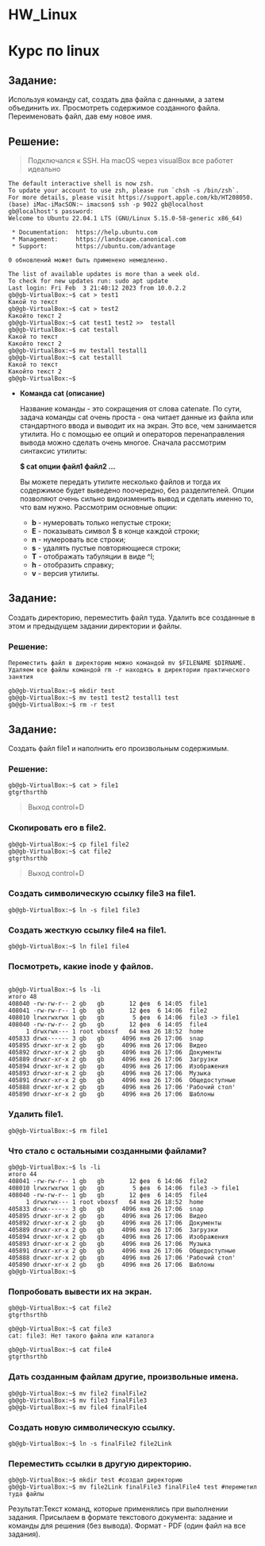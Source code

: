 # HW_Linux

# Курс по linux 

## Задание:

Используя команду cat, создать два файла с данными, а затем объединить их. Просмотреть содержимое созданного файла. Переименовать файл, дав ему новое имя.

## Решение:
> Подключался к SSH.
> На macOS через visualBox все работет идеально 
```
The default interactive shell is now zsh.
To update your account to use zsh, please run `chsh -s /bin/zsh`.
For more details, please visit https://support.apple.com/kb/HT208050.
(base) iMac-iMacSON:~ imacson$ ssh -p 9022 gb@localhost
gb@localhost's password: 
Welcome to Ubuntu 22.04.1 LTS (GNU/Linux 5.15.0-58-generic x86_64)

 * Documentation:  https://help.ubuntu.com
 * Management:     https://landscape.canonical.com
 * Support:        https://ubuntu.com/advantage

0 обновлений может быть применено немедленно.

The list of available updates is more than a week old.
To check for new updates run: sudo apt update
Last login: Fri Feb  3 21:40:12 2023 from 10.0.2.2
gb@gb-VirtualBox:~$ cat > test1
Какой то текст 
gb@gb-VirtualBox:~$ cat > test2
Какойто текст 2 
gb@gb-VirtualBox:~$ cat test1 test2 >>  testall
gb@gb-VirtualBox:~$ cat testall
Какой то текст
Какойто текст 2 
gb@gb-VirtualBox:~$ mv testall testall1
gb@gb-VirtualBox:~$ cat testalll
Какой то текст
Какойто текст 2 
gb@gb-VirtualBox:~$
```

- **Команда cat (описание)**

  Название команды - это сокращения от слова catenate. По сути, задача команды cat очень проста - она читает данные из файла или стандартного ввода и выводит их на экран. Это все, чем занимается утилита. Но с помощью ее опций и операторов перенаправления вывода можно сделать очень многое. Сначала рассмотрим синтаксис утилиты:

  **$ cat опции файл1 файл2 ...**

  Вы можете передать утилите несколько файлов и тогда их содержимое будет выведено поочередно, без разделителей. Опции позволяют очень сильно видоизменить вывод и сделать именно то, что вам нужно. Рассмотрим основные опции:

    - **b** - нумеровать только непустые строки;
    - **E** - показывать символ $ в конце каждой строки;
    - **n** - нумеровать все строки;
    - **s** - удалять пустые повторяющиеся строки;
    - **T** - отображать табуляции в виде ^I;
    - **h** - отобразить справку;
    - **v** - версия утилиты.


## Задание:
Создать директорию, переместить файл туда. Удалить все созданные в этом и предыдущем задании директории и файлы.

### Решение:

```
Переместить файл в директорию можно командой mv $FILENAME $DIRNAME. Удаляем все файлы командой rm -r находясь в директории практического занятия

gb@gb-VirtualBox:~$ mkdir test
gb@gb-VirtualBox:~$ mv test1 test2 testall1 test
gb@gb-VirtualBox:~$ rm -r test
```

## Задание:

Создать файл file1 и наполнить его произвольным содержимым.

### Решение:

```
gb@gb-VirtualBox:~$ cat > file1
gtgrthsrthb
```
> Выход control+D

### Скопировать его в file2.

```
gb@gb-VirtualBox:~$ cp file1 file2
gb@gb-VirtualBox:~$ cat file2
gtgrthsrthb
```
> Выход control+D


### Создать символическую ссылку file3 на file1.

```
gb@gb-VirtualBox:~$ ln -s file1 file3
```

### Создать жесткую ссылку file4 на file1.

```
gb@gb-VirtualBox:~$ ln file1 file4
```

### Посмотреть, какие **inode** у файлов.

```

gb@gb-VirtualBox:~$ ls -li
итого 48
408040 -rw-rw-r-- 2 gb   gb       12 фев  6 14:05  file1
408041 -rw-rw-r-- 1 gb   gb       12 фев  6 14:06  file2
408010 lrwxrwxrwx 1 gb   gb        5 фев  6 14:06  file3 -> file1
408040 -rw-rw-r-- 2 gb   gb       12 фев  6 14:05  file4
     1 drwxrwx--- 1 root vboxsf   64 янв 26 18:52  home
405833 drwx------ 3 gb   gb     4096 янв 26 17:06  snap
405895 drwxr-xr-x 2 gb   gb     4096 янв 26 17:06  Видео
405892 drwxr-xr-x 2 gb   gb     4096 янв 26 17:06  Документы
405889 drwxr-xr-x 2 gb   gb     4096 янв 26 17:06  Загрузки
405894 drwxr-xr-x 2 gb   gb     4096 янв 26 17:06  Изображения
405893 drwxr-xr-x 2 gb   gb     4096 янв 26 17:06  Музыка
405891 drwxr-xr-x 2 gb   gb     4096 янв 26 17:06  Общедоступные
405888 drwxr-xr-x 2 gb   gb     4096 янв 26 17:06 'Рабочий стол'
405890 drwxr-xr-x 2 gb   gb     4096 янв 26 17:06  Шаблоны
```

### Удалить file1.

```
gb@gb-VirtualBox:~$ rm file1
```

### Что стало с остальными созданными файлами?

```
gb@gb-VirtualBox:~$ ls -li
итого 44
408041 -rw-rw-r-- 1 gb   gb       12 фев  6 14:06  file2
408010 lrwxrwxrwx 1 gb   gb        5 фев  6 14:06  file3 -> file1
408040 -rw-rw-r-- 1 gb   gb       12 фев  6 14:05  file4
     1 drwxrwx--- 1 root vboxsf   64 янв 26 18:52  home
405833 drwx------ 3 gb   gb     4096 янв 26 17:06  snap
405895 drwxr-xr-x 2 gb   gb     4096 янв 26 17:06  Видео
405892 drwxr-xr-x 2 gb   gb     4096 янв 26 17:06  Документы
405889 drwxr-xr-x 2 gb   gb     4096 янв 26 17:06  Загрузки
405894 drwxr-xr-x 2 gb   gb     4096 янв 26 17:06  Изображения
405893 drwxr-xr-x 2 gb   gb     4096 янв 26 17:06  Музыка
405891 drwxr-xr-x 2 gb   gb     4096 янв 26 17:06  Общедоступные
405888 drwxr-xr-x 2 gb   gb     4096 янв 26 17:06 'Рабочий стол'
405890 drwxr-xr-x 2 gb   gb     4096 янв 26 17:06  Шаблоны
gb@gb-VirtualBox:~$
```

### Попробовать вывести их на экран.

```
gb@gb-VirtualBox:~$ cat file2
gtgrthsrthb

gb@gb-VirtualBox:~$ cat file3
cat: file3: Нет такого файла или каталога

gb@gb-VirtualBox:~$ cat file4
gtgrthsrthb
```

### Дать созданным файлам другие, произвольные имена.

```
gb@gb-VirtualBox:~$ mv file2 finalFile2
gb@gb-VirtualBox:~$ mv file3 finalFile3
gb@gb-VirtualBox:~$ mv file4 finalFile4
```

### Создать новую символическую ссылку.

```
gb@gb-VirtualBox:~$ ln -s finalFile2 file2Link
```

### Переместить ссылки в другую директорию.

```
gb@gb-VirtualBox:~$ mkdir test #создал директорию 
gb@gb-VirtualBox:~$ mv file2Link finalFile3 finalFile4 test #переметил туда файлы 
```

Результат:Текст команд, которые применялись при выполнении задания. Присылаем в формате текстового документа: задание и команды для решения (без вывода). Формат - PDF (один файл на все задания).
